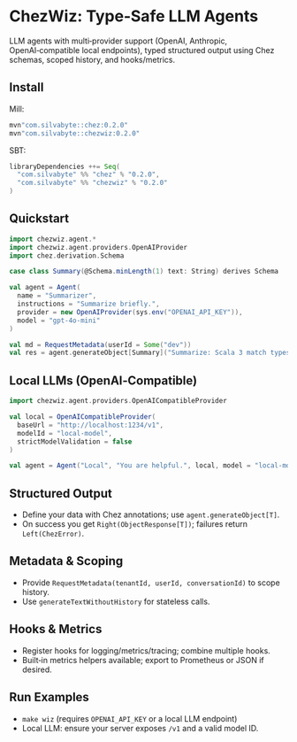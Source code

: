 # ChezWiz: Type‑Safe LLM Agents

LLM agents with multi‑provider support (OpenAI, Anthropic, OpenAI‑compatible local endpoints), typed structured output using Chez schemas, scoped history, and hooks/metrics.

## Install

Mill:

```scala
mvn"com.silvabyte::chez:0.2.0"
mvn"com.silvabyte::chezwiz:0.2.0"
```

SBT:

```scala
libraryDependencies ++= Seq(
  "com.silvabyte" %% "chez" % "0.2.0",
  "com.silvabyte" %% "chezwiz" % "0.2.0"
)
```

## Quickstart

```scala
import chezwiz.agent.*
import chezwiz.agent.providers.OpenAIProvider
import chez.derivation.Schema

case class Summary(@Schema.minLength(1) text: String) derives Schema

val agent = Agent(
  name = "Summarizer",
  instructions = "Summarize briefly.",
  provider = new OpenAIProvider(sys.env("OPENAI_API_KEY")),
  model = "gpt-4o-mini"
)

val md = RequestMetadata(userId = Some("dev"))
val res = agent.generateObject[Summary]("Summarize: Scala 3 match types.", md)
```

## Local LLMs (OpenAI‑Compatible)

```scala
import chezwiz.agent.providers.OpenAICompatibleProvider

val local = OpenAICompatibleProvider(
  baseUrl = "http://localhost:1234/v1",
  modelId = "local-model",
  strictModelValidation = false
)

val agent = Agent("Local", "You are helpful.", local, model = "local-model")
```

## Structured Output

- Define your data with Chez annotations; use `agent.generateObject[T]`.
- On success you get `Right(ObjectResponse[T])`; failures return `Left(ChezError)`.

## Metadata & Scoping

- Provide `RequestMetadata(tenantId, userId, conversationId)` to scope history.
- Use `generateTextWithoutHistory` for stateless calls.

## Hooks & Metrics

- Register hooks for logging/metrics/tracing; combine multiple hooks.
- Built‑in metrics helpers available; export to Prometheus or JSON if desired.

## Run Examples

- `make wiz` (requires `OPENAI_API_KEY` or a local LLM endpoint)
- Local LLM: ensure your server exposes `/v1` and a valid model ID.

